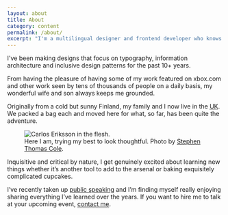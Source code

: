 ```yaml
---
layout: about
title: About
category: content
permalink: /about/
excerpt: "I'm a multilingual designer and frontend developer who knows that accessibility can exist in the heart of form and function, without compromising either."
---
```

I've been making designs that focus on typography, information architecture and inclusive design patterns for the past 10+ years.

From having the pleasure of having some of my work featured on xbox.com and other work seen by tens of thousands of people on a daily basis, my wonderful wife and son always keeps me grounded.

Originally from a cold but sunny Finland, my family and I now live in the <abbr title="United Kingdom" class="small-caps">UK</abbr>. We packed a bag each and moved here for what, so far, has been quite the adventure.

<figure>
  <img class="js-lazy-load" data-original="/assets/img/carlos-eriksson.jpg" alt="Carlos Eriksson in the flesh.">
  <figcaption>Here I am, trying my best to look thoughtful. Photo by <a href="http://stephenthomascole.com/">Stephen Thomas Cole</a>.</figcaption>
</figure>

Inquisitive and critical by nature, I get genuinely excited about learning new things whether it&rsquo;s another tool to add to the arsenal or baking exquisitely complicated cupcakes.

I&rsquo;ve recently taken up <a href="/speaking">public speaking</a> and I&rsquo;m finding myself really enjoying sharing everything I&rsquo;ve learned over the years. If you want to hire me to talk at your upcoming event, <a href="https://twitter.com/fiinixdesign">contact me</a>.